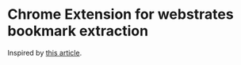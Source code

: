 # Chrome Extension for webstrates bookmark extraction

Inspired by [this article](http://vuejsdevelopers.com/2017/05/08/vue-js-chrome-extension/).
